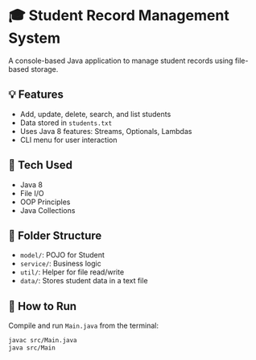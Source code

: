 # 🎓 Student Record Management System

A console-based Java application to manage student records using file-based storage.

## 💡 Features
- Add, update, delete, search, and list students
- Data stored in `students.txt`
- Uses Java 8 features: Streams, Optionals, Lambdas
- CLI menu for user interaction

## 🧰 Tech Used
- Java 8
- File I/O
- OOP Principles
- Java Collections

## 📂 Folder Structure
- `model/`: POJO for Student
- `service/`: Business logic
- `util/`: Helper for file read/write
- `data/`: Stores student data in a text file

## 🚀 How to Run
Compile and run `Main.java` from the terminal:
```bash
javac src/Main.java
java src/Main
